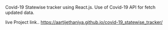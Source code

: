 Covid-19 Statewise tracker using React.js.
Use of Covid-19 API for fetch updated data.

live Project link..
https://aartijethaniya.github.io/covid-19_statewise_tracker/
